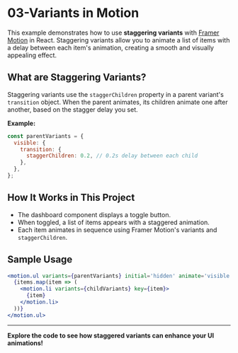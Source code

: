 # 03-Variants in Motion

This example demonstrates how to use **staggering variants** with [Framer Motion](https://www.framer.com/motion/) in React. Staggering variants allow you to animate a list of items with a delay between each item's animation, creating a smooth and visually appealing effect.

## What are Staggering Variants?

Staggering variants use the `staggerChildren` property in a parent variant's `transition` object. When the parent animates, its children animate one after another, based on the stagger delay you set.

**Example:**

```js
const parentVariants = {
  visible: {
    transition: {
      staggerChildren: 0.2, // 0.2s delay between each child
    },
  },
};
```

## How It Works in This Project

- The dashboard component displays a toggle button.
- When toggled, a list of items appears with a staggered animation.
- Each item animates in sequence using Framer Motion's variants and `staggerChildren`.

## Sample Usage

```jsx
<motion.ul variants={parentVariants} initial='hidden' animate='visible'>
  {items.map(item => (
    <motion.li variants={childVariants} key={item}>
      {item}
    </motion.li>
  ))}
</motion.ul>
```

---

**Explore the code to see how staggered variants can enhance your UI animations!**
